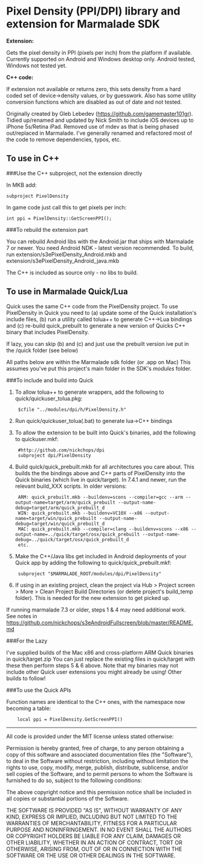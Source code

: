 Pixel Density (PPI/DPI) library and extension for Marmalade SDK
===============================================================

**Extension:**

Gets the pixel density in PPI (pixels per inch) from the platform if available.
Currently supported on Android and Windows desktop only. Android tested, Windows not
tested yet.

**C++ code:**

If extension not available or returns zero, this sets density from a hard coded set
of device->density values, or by guesswork. Also has some utility conversion functions
which are disabled as out of date and not tested.

Originally created by Gleb Lebedev (https://github.com/gamemaster101gr). Tidied up/renamed
and updated by Nick Smith to include iOS devices up to iPhone 5s/Retina iPad. Removed
use of mdev as that is being phased out/replaced in Marmalade. I've generally renamed
and refactored most of the code to remove dependencies, typos, etc.

To use in C++
-------------

###Use the C++ subproject, not the extension directly

In MKB add:

    subproject PixelDensity

In game code just call this to get pixels per inch:

    int ppi = PixelDensity::GetScreenPPI();


###To rebuild the extension part

You can rebuild Android libs with the Android.jar that ships with Marmalade 7 or newer.
You need Android NDK - latest version recommended. To build, run
extension/s3ePixelDensity_Android.mkb and extension/s3ePixelDensity_Android_java.mkb

The C++ is included as source only - no libs to build.


To use in Marmalade Quick/Lua
-----------------------------

Quick uses the same C++ code from the PixelDensity project. To use PixelDensity in Quick
you need to (a) update some of the Quick installation's include files, (b) run a utility
called tolua++ to generate C++->Lua bindings and (c) re-build quick_prebuilt to generate a
new version of Quicks C++ binary that includes PixelDensity.

If lazy, you can skip (b) and (c) and just use the prebuilt version ive put in the /quick
folder (see below)

All paths below are within the Marmalade sdk folder (or .app on Mac)
This assumes you've put this project's main folder in the SDK's *modules* folder.

###To include and build into Quick

1. To allow tolua++ to generate wrappers, add the following to quick/quickuser_tolua.pkg:

        $cfile "../modules/dpi/h/PixelDensity.h"

2. Run quick/quickuser_tolua(.bat) to generate lua->C++ bindings
3. To allow the extension to be built into Quick's binaries, add the following to quickuser.mkf:

        #http://github.com/nickchops/dpi
        subproject dpi/PixelDensity

4. Build quick/quick_prebuilt.mkb for all architectures you care about. This builds the
   the bindings above and C++ parts of PixelDensity into the Quick binaries (which live in
quick/target). In 7.4.1 and newer, run the relevant build_XXX scripts. In older versions:

        ARM: quick_prebuilt.mkb --buildenv=scons --compiler=gcc --arm --output-name=target/arm/quick_prebuilt --output-name-debug=target/arm/quick_prebuilt_d
        WIN: quick_prebuilt.mkb --buildenv=VC10X --x86 --output-name=target/win/quick_prebuilt --output-name-debug=target/win/quick_prebuilt_d
        MAC: quick_prebuilt.mkb --compiler=clang --buildenv=scons --x86 --output-name=../quick/target/osx/quick_prebuilt --output-name-debug=../quick/target/osx/quick_prebuilt_d
        etc.

5. Make the C++/Java libs get included in Android deployments of your Quick app by adding
   the following to quick/quick_prebuilt.mkf:

        subproject "$MARMALADE_ROOT/modules/dpi/PixelDensity"

6. If using in an existing project, clean the project via Hub > Project screen > More >
   Clean Project Build Directories (or delete project's build_temp folder). This is needed
   for the new extension to get picked up.

If running marmalade 7.3 or older, steps 1 & 4 may need additional work. See
notes in https://github.com/nickchops/s3eAndroidFullscreen/blob/master/README.md

###For the Lazy

I've supplied builds of the Mac x86 and cross-platform ARM Quick
binaries in quick/target.zip You can just replace the existing files in quick/target with
these then perform steps 5 & 6 above. Note that my binaries may not include other Quick
user extensions you might already be using! Other builds to follow!

###To use the Quick APIs

Function names are identical to the C++ ones, with the namespace now becoming a table:

        local ppi = PixelDensity.GetScreenPPI()


------------------------------------------------------------------------------------------
All code is provided under the MIT license unless stated otherwise:

 Permission is hereby granted, free of charge, to any person obtaining a copy
 of this software and associated documentation files (the "Software"), to deal
 in the Software without restriction, including without limitation the rights
 to use, copy, modify, merge, publish, distribute, sublicense, and/or sell
 copies of the Software, and to permit persons to whom the Software is
 furnished to do so, subject to the following conditions:

 The above copyright notice and this permission notice shall be included in
 all copies or substantial portions of the Software.

 THE SOFTWARE IS PROVIDED "AS IS", WITHOUT WARRANTY OF ANY KIND, EXPRESS OR
 IMPLIED, INCLUDING BUT NOT LIMITED TO THE WARRANTIES OF MERCHANTABILITY,
 FITNESS FOR A PARTICULAR PURPOSE AND NONINFRINGEMENT. IN NO EVENT SHALL THE
 AUTHORS OR COPYRIGHT HOLDERS BE LIABLE FOR ANY CLAIM, DAMAGES OR OTHER
 LIABILITY, WHETHER IN AN ACTION OF CONTRACT, TORT OR OTHERWISE, ARISING FROM,
 OUT OF OR IN CONNECTION WITH THE SOFTWARE OR THE USE OR OTHER DEALINGS IN
 THE SOFTWARE.


